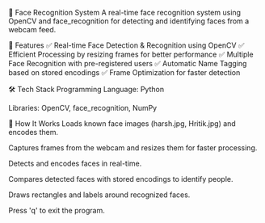 🚀 Face Recognition System
A real-time face recognition system using OpenCV and face_recognition for detecting and identifying faces from a webcam feed.

📌 Features
✅ Real-time Face Detection & Recognition using OpenCV
✅ Efficient Processing by resizing frames for better performance
✅ Multiple Face Recognition with pre-registered users
✅ Automatic Name Tagging based on stored encodings
✅ Frame Optimization for faster detection

🛠️ Tech Stack
Programming Language: Python

Libraries: OpenCV, face_recognition, NumPy

📂 How It Works
Loads known face images (harsh.jpg, Hritik.jpg) and encodes them.

Captures frames from the webcam and resizes them for faster processing.

Detects and encodes faces in real-time.

Compares detected faces with stored encodings to identify people.

Draws rectangles and labels around recognized faces.

Press 'q' to exit the program.
